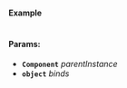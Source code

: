

<!-- Start src/index.js -->

#### Example

```

```

#### Params:

* **`Component`** *parentInstance* 
* **`object`** *binds* 

<!-- End src/index.js -->

